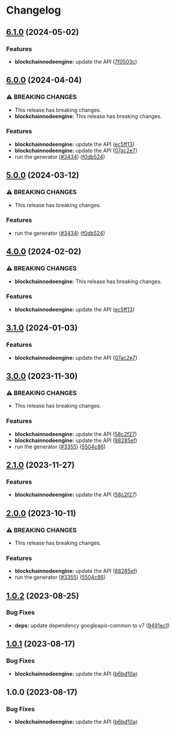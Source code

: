 # Changelog

## [6.1.0](https://github.com/googleapis/google-api-nodejs-client/compare/blockchainnodeengine-v6.0.0...blockchainnodeengine-v6.1.0) (2024-05-02)


### Features

* **blockchainnodeengine:** update the API ([7f0503c](https://github.com/googleapis/google-api-nodejs-client/commit/7f0503cc2cf3b7d7f90f0518a1deb592a4f313a4))

## [6.0.0](https://github.com/googleapis/google-api-nodejs-client/compare/blockchainnodeengine-v5.0.0...blockchainnodeengine-v6.0.0) (2024-04-04)


### ⚠ BREAKING CHANGES

* This release has breaking changes.
* **blockchainnodeengine:** This release has breaking changes.

### Features

* **blockchainnodeengine:** update the API ([ec5ff13](https://github.com/googleapis/google-api-nodejs-client/commit/ec5ff1392d7d55d95d50e99ba105cd7ffea997e0))
* **blockchainnodeengine:** update the API ([07ac2e7](https://github.com/googleapis/google-api-nodejs-client/commit/07ac2e721d6d2ce87bccc4971423ba0af294d0b1))
* run the generator ([#3434](https://github.com/googleapis/google-api-nodejs-client/issues/3434)) ([f0db524](https://github.com/googleapis/google-api-nodejs-client/commit/f0db524bb26f05cea3dec4c0ed66b496399e3857))

## [5.0.0](https://github.com/googleapis/google-api-nodejs-client/compare/blockchainnodeengine-v4.0.0...blockchainnodeengine-v5.0.0) (2024-03-12)


### ⚠ BREAKING CHANGES

* This release has breaking changes.

### Features

* run the generator ([#3434](https://github.com/googleapis/google-api-nodejs-client/issues/3434)) ([f0db524](https://github.com/googleapis/google-api-nodejs-client/commit/f0db524bb26f05cea3dec4c0ed66b496399e3857))

## [4.0.0](https://github.com/googleapis/google-api-nodejs-client/compare/blockchainnodeengine-v3.1.0...blockchainnodeengine-v4.0.0) (2024-02-02)


### ⚠ BREAKING CHANGES

* **blockchainnodeengine:** This release has breaking changes.

### Features

* **blockchainnodeengine:** update the API ([ec5ff13](https://github.com/googleapis/google-api-nodejs-client/commit/ec5ff1392d7d55d95d50e99ba105cd7ffea997e0))

## [3.1.0](https://github.com/googleapis/google-api-nodejs-client/compare/blockchainnodeengine-v3.0.0...blockchainnodeengine-v3.1.0) (2024-01-03)


### Features

* **blockchainnodeengine:** update the API ([07ac2e7](https://github.com/googleapis/google-api-nodejs-client/commit/07ac2e721d6d2ce87bccc4971423ba0af294d0b1))

## [3.0.0](https://github.com/googleapis/google-api-nodejs-client/compare/blockchainnodeengine-v2.1.0...blockchainnodeengine-v3.0.0) (2023-11-30)


### ⚠ BREAKING CHANGES

* This release has breaking changes.

### Features

* **blockchainnodeengine:** update the API ([58c2f27](https://github.com/googleapis/google-api-nodejs-client/commit/58c2f2716e57da451119e6938ea29194856067db))
* **blockchainnodeengine:** update the API ([88285ef](https://github.com/googleapis/google-api-nodejs-client/commit/88285ef5963bc053948c49235ed3a3ee1a2175e0))
* run the generator ([#3355](https://github.com/googleapis/google-api-nodejs-client/issues/3355)) ([5504c86](https://github.com/googleapis/google-api-nodejs-client/commit/5504c86fd61740886047320e2ed70f02a164acd7))

## [2.1.0](https://github.com/googleapis/google-api-nodejs-client/compare/blockchainnodeengine-v2.0.0...blockchainnodeengine-v2.1.0) (2023-11-27)


### Features

* **blockchainnodeengine:** update the API ([58c2f27](https://github.com/googleapis/google-api-nodejs-client/commit/58c2f2716e57da451119e6938ea29194856067db))

## [2.0.0](https://github.com/googleapis/google-api-nodejs-client/compare/blockchainnodeengine-v1.0.2...blockchainnodeengine-v2.0.0) (2023-10-11)


### ⚠ BREAKING CHANGES

* This release has breaking changes.

### Features

* **blockchainnodeengine:** update the API ([88285ef](https://github.com/googleapis/google-api-nodejs-client/commit/88285ef5963bc053948c49235ed3a3ee1a2175e0))
* run the generator ([#3355](https://github.com/googleapis/google-api-nodejs-client/issues/3355)) ([5504c86](https://github.com/googleapis/google-api-nodejs-client/commit/5504c86fd61740886047320e2ed70f02a164acd7))

## [1.0.2](https://github.com/googleapis/google-api-nodejs-client/compare/blockchainnodeengine-v1.0.1...blockchainnodeengine-v1.0.2) (2023-08-25)


### Bug Fixes

* **deps:** update dependency googleapis-common to v7 ([9491ec1](https://github.com/googleapis/google-api-nodejs-client/commit/9491ec1cdc3c413e7d73edcfcd59cf5c28a7c855))

## [1.0.1](https://github.com/googleapis/google-api-nodejs-client/compare/blockchainnodeengine-v1.0.0...blockchainnodeengine-v1.0.1) (2023-08-17)


### Bug Fixes

* **blockchainnodeengine:** update the API ([b6bd10a](https://github.com/googleapis/google-api-nodejs-client/commit/b6bd10a35c143c9417ba7d38b8de7be3fc1f6e8e))

## 1.0.0 (2023-08-17)


### Bug Fixes

* **blockchainnodeengine:** update the API ([b6bd10a](https://github.com/googleapis/google-api-nodejs-client/commit/b6bd10a35c143c9417ba7d38b8de7be3fc1f6e8e))
